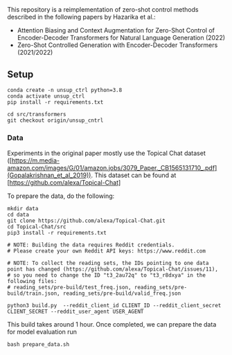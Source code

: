 
## 

This repository is a reimplementation of zero-shot control methods described in the following papers by Hazarika et al.:

- Attention Biasing and Context Augmentation for Zero-Shot Control of Encoder-Decoder Transformers for Natural Language Generation (2022)
- Zero-Shot Controlled Generation with Encoder-Decoder Transformers (2021/2022)



## Setup

```
conda create -n unsup_ctrl python=3.8
conda activate unsup_ctrl
pip install -r requirements.txt

cd src/transformers
git checkout origin/unsup_cntrl
```

### Data

Experiments in the original paper mostly use the Topical Chat dataset ([https://m.media-amazon.com/images/G/01/amazon.jobs/3079_Paper._CB1565131710_.pdf](Gopalakrishnan_et_al_2019)). This dataset can be found at [https://github.com/alexa/Topical-Chat]

To prepare the data, do the following:

```
mkdir data
cd data
git clone https://github.com/alexa/Topical-Chat.git
cd Topical-Chat/src
pip3 install -r requirements.txt

# NOTE: Building the data requires Reddit credentials. 
# Please create your own Reddit API keys: https://www.reddit.com

# NOTE: To collect the reading sets, the IDs pointing to one data point has changed (https://github.com/alexa/Topical-Chat/issues/11),
# so you need to change the ID "t3_2au72q" to "t3_r8dxya" in the following files:
# reading_sets/pre-build/test_freq.json, reading_sets/pre-build/train.json, reading_sets/pre-build/valid_freq.json

python3 build.py  --reddit_client_id CLIENT_ID --reddit_client_secret CLIENT_SECRET --reddit_user_agent USER_AGENT
```

This build takes around 1 hour. Once completed, we can prepare the data for model evaluation run 

```
bash prepare_data.sh
```

<!-- ```
python prepare_topical_chat_dataset.py --data_dir data/Topical-Chat --split test_freq
``` -->